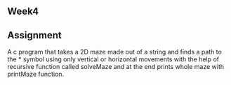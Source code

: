 ## Week4
## Assignment

A c program that takes a 2D maze made out of a string and finds a path to the * symbol using only vertical or horizontal movements with the help of recursive function called solveMaze and at the end prints whole maze with printMaze function.
